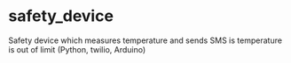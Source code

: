 # safety_device
Safety device which measures temperature and sends SMS is temperature is out of limit (Python, twilio, Arduino)
